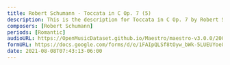 ```yaml
---
title: Robert Schumann - Toccata in C Op. 7 (5)
description: This is the description for Toccata in C Op. 7 by Robert Schumann
composers: [Robert Schumann]
periods: [Romantic]
audioURL: https://OpenMusicDataset.github.io/Maestro/maestro-v3.0.0/2009/MIDI-Unprocessed_20_R1_2009_01-05_ORIG_MID--AUDIO_20_R1_2009_20_R1_2009_02_WAV.midi
formURL: https://docs.google.com/forms/d/e/1FAIpQLSf8tOyw_bWk-5LUEUYoe8rnmID-mlsjRfd_ZHhNVEmWrK0R9Q/viewform
date: 2021-08-08T07:43:13-06:00
---
```

